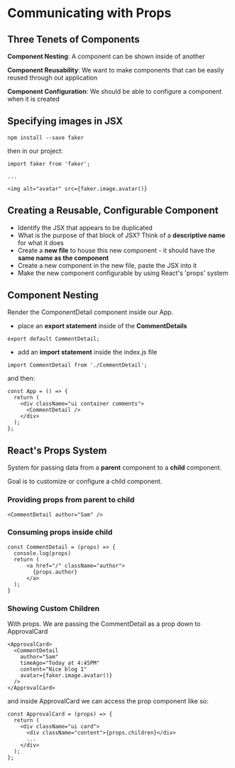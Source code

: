 # Communicating with Props

## Three Tenets of Components

**Component Nesting**: A component can be shown inside of another

**Component Reusability**: We want to make components that can be easily reused through out application

**Component Configuration**: We should be able to configure a component when it is created


## Specifying images in JSX

```
npm install --save faker
```

then in our project:
```
import faker from 'faker';

...

<img alt="avatar" src={faker.image.avatar()}
```


## Creating a Reusable, Configurable Component
* Identify the JSX that appears to be duplicated
* What is the purpose of that block of JSX? Think of a **descriptive name** for what it does
* Create a **new file** to house this new component - it should have the **same name as the component**
* Create a new component in the new file, paste the JSX into it
* Make the new component configurable by using React's 'props' system

## Component Nesting
Render the ComponentDetail component inside our App.

* place an **export statement** inside of the **CommentDetails**
```
export default CommentDetail;
```
* add an **import statement** inside the index.js file
```
import CommentDetail from './CommentDetail';
```
and then:
```
const App = () => {
  return (
    <div className="ui container comments">
      <CommentDetail />
    </div>
  );
};
```

## React's Props System

System for passing data from a **parent** component to a **child** component.

Goal is to customize or configure a child component.


### Providing props from parent to child

````
<CommentDetail author="Sam" />
````

### Consuming props inside child

```
const CommentDetail = (props) => {
  console.log(props)
  return (
      <a href="/" className="author">
        {props.author}
      </a>
  );
}

```

### Showing Custom Children

With props. We are passing the CommentDetail as a prop down to ApprovalCard
```
<ApprovalCard>
  <CommentDetail 
    author="Sam" 
    timeAgo="Today at 4:45PM" 
    content="Nice blog 1" 
    avatar={faker.image.avatar()}
  />
</ApprovalCard>
```

and inside ApprovalCard we can access the prop component like so:
```
const ApprovalCard = (props) => {
  return (
    <div className="ui card">
      <div className="content">{props.children}</div>
      ...
    </div>
  );
};
```